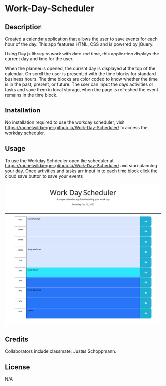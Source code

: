 # Work-Day-Scheduler

## Description

Created a calendar application that allows the user to save events for each hour of the day. This app features HTML, CSS and is powered by jQuery. 

Using Day.js library to work with date and time, this application displays the current day and time for the user. 

When the planner is opened, the current day is displayed at the top of the calendar. On scroll the user is presented with the time blocks for standard business hours. The time blocks are color coded to know whether the time is in the past, present, or future. The user can input the days activities or tasks and save them in local storage, when the page is refreshed the event remains in the time block.

## Installation

No installation required to use the workday scheduler, visit https://rachelwildberger.github.io/Work-Day-Scheduler/ to access the workday scheduler.

## Usage

To use the Workday Schdeuler open the scheduler at https://rachelwildberger.github.io/Work-Day-Scheduler/ and start planning your day. Once activities and tasks are input in to each time block click the cloud save button to save your events.

![Workday Scheduler Preview](assets/images/workday-scheduler-preview.png)

## Credits
Collaborators include classmate; Justus Schoppmann.

## License
N/A
